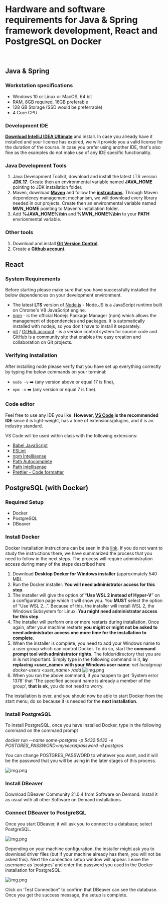 # Hardware and software requirements for Java & Spring framework development, React and PostgreSQL on Docker
&nbsp;
&nbsp;

## Java & Spring

### Workstation specifications
- Windows 10 or Linux or MacOS, 64 bit
- RAM, 8GB required, 16GB preferable
- 128 GB Storage (SSD would be preferrable)
- 4 Core CPU

### Development IDE
**[Download IntelliJ IDEA Ultimate](https://www.jetbrains.com/idea/download/#section=windows)** and install. In case you already have it installed and your license has expired, we will provide you a valid license for the duration of the course. In case you prefer using another IDE, that's also fine as the examples do not make use of any IDE specific functionality.

### Java Development Tools
1. Java Development Toolkit, download and install the latest LTS version **[JDK 17](https://bell-sw.com/)**. Create then an environmental variable named **JAVA_HOME** pointing to JDK installation folder.
2. Maven, download **[Maven](https://maven.apache.org/download.cgi)** and follow the **[instructions](https://maven.apache.org/install.html)**. Through Maven dependency management mechanism, we will download every library needed in our projects.  Create then an environmental variable named **MVN_HOME** pointing to Maven's installation folder.
3. Add **%JAVA_HOME%\bin** and **%MVN_HOME%\bin** to your **PATH** envrionmental variable.

### Other tools
1. Download and install **[Git Version Control](https://git-scm.com/downloads)**.
2. Create a **[Github account](https://github.com/join)**.

## React

### System Requirements

Before starting please make sure that you have successfully installed the below dependencies on your development environment.

- The latest **LTS** version of [Node.js](https://nodejs.org/en/) - Node.JS is a JavaScript runtime built on Chrome's V8 JavaScript engine.
- [npm](https://www.npmjs.com/) - is the official Nodejs Package Manager (npm) which allows the management of dependencies and packages. It is automatically installed with nodejs, so you don't have to install it separately.
- [git](https://git-scm.com/) / [GitHub account](https://github.com/) - is a version control system for source code and GitHub is a community site that enables the easy creation and collaboration on Git projects.

### Verifying installation

After installing node please verify that you have set up everything correctly by typing the below commands on your terminal:

- `node -v` ➡️ (any version above or equal 17 is fine),
- `npm -v` ➡️ (any version or equal 7 is fine).

### Code editor

Feel free to use any IDE you like. **However, [VS Code](https://code.visualstudio.com/) is the recommended IDE** since it is light-weight, has a tone of extensions/plugins, and it is an industry standard.

VS Code will be used within class with the following extensions:

- [Babel JavaScript](https://marketplace.visualstudio.com/items?itemName=mgmcdermott.vscode-language-babel)
- [ESLint](https://marketplace.visualstudio.com/items?itemName=dbaeumer.vscode-eslint)
- [npm Intellisense](https://marketplace.visualstudio.com/items?itemName=christian-kohler.npm-intellisense)
- [Path Autocomplete](https://marketplace.visualstudio.com/items?itemName=ionutvmi.path-autocomplete)
- [Path Intellisense](https://marketplace.visualstudio.com/items?itemName=christian-kohler.path-intellisense)
- [Prettier - Code formatter](https://marketplace.visualstudio.com/items?itemName=esbenp.prettier-vscode)

## PostgreSQL (with Docker)

### Required Setup

- Docker
- PostgreSQL
- DBeaver

### Install Docker

Docker installation instructions can be seen in this [link](https://docs.docker.com/desktop/install/windows-install/). If you do not want to study the
instructions there, we have summarized the process that you need to follow in the next
steps. The process will require administration access during many of the steps described
here

1. Download **Desktop Docker for Windows installer** (approximately 540 MB).
2. Run the Docker installer. **You will need administrator access for this step**.
3. The installer will give the option of “**Use WSL 2 instead of Hyper-V**” on a configuration page which it will show you. You **MUST** select the option of “Use WSL 2…”. Because of this, the installer will install WSL 2, the Windows Subsystem for Linux. **You might need administrator access for this step**.
4. The installer will perform one or more restarts during installation. Once again, after your machine restarts **you might or might not be asked to need administrator access one more time for the installation to complete**.
5. When the installer is complete, you need to add your Windows name to a user group which can control Docker. To do so, start the **command prompt tool with administrator rights**. The folder/directory that you are in is not important. Simply type in the following command in it, **by replacing <user_name> with your Windows user name**: _net localgroup docker-users <user_name> /add_
![img.png](images/java_spring_&_react_&_postgresql_img_1.png)
6. When you run the above command, if you happen to get ‘System error 1378’ that ‘The specified account name is already a member of the group', **that is ok**, you do not need to worry.

The installation is over, and you should now be able to start Docker from the start menu; do so because it is needed for the **next installation**.

### Install PostgreSQL

To install PostgreSQL, once you have installed Docker, type in the following command on the command prompt

_docker run --name some-postgres -p 5432:5432 -e POSTGRES_PASSWORD=mysecretpassword -d postgres_

You can change POSTGRES_PASSWORD to whatever you want, and it will be the password that you will be using in the later stages of this process.

![img.png](images/java_spring_&_react_&_postgresql_img_2.png)

### Install DBeaver

Download DBeaver Community 21.0.4 from Software on Demand. Install it as usual with all other Software on Demand installations.

### Connect DBeaver to PostgreSQL

Once you start DBeaver, it will ask you to connect to a database; select PostgreSQL.

![img.png](images/java_spring_&_react_&_postgresql_img_3.png)

Depending on your machine configuration, the installer might ask you to download driver files (but if your machine already has them, you will not be asked this). Next the connection setup window will appear. Leave the username as ‘postgres’ and enter the password you used in the Docker installation for PostgreSQL.

![img.png](images/java_spring_&_react_&_postgresql_img_4.png)

Click on ‘Test Connection” to confirm that DBeaver can see the database. Once you get the success message, the setup is complete.

